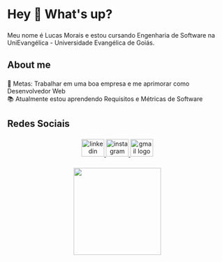 <h1 align="left">Hey 👋 What's up?</h1>

###

<p align="left">Meu nome é Lucas Morais e estou cursando Engenharia de Software na UniEvangélica - Universidade Evangélica de Goiás.</p>

###

<h2 align="left">About me</h2>

###

<p align="left">🎯 Metas: Trabalhar em uma boa empresa e me aprimorar como Desenvolvedor Web<br>📚 Atualmente estou aprendendo Requisitos e Métricas de Software</p>

###

<h2 align="left">Redes Sociais</h2>

###

<div align="center">
  <a href="http://www.linkedin.com/in/lucas-moreira-de-morais-3742922b8" target="_blank">
    <img src="https://raw.githubusercontent.com/maurodesouza/profile-readme-generator/master/src/assets/icons/social/linkedin/default.svg" width="52" height="40" alt="linkedin logo"  />
  </a>
  <a href="https://www.instagram.com/morais_lucas10?igsh=MWh2cjR0bnZ3czdyeA==" target="_blank">
    <img src="https://raw.githubusercontent.com/maurodesouza/profile-readme-generator/master/src/assets/icons/social/instagram/default.svg" width="52" height="40" alt="instagram logo"  />
  </a>
  <img src="https://raw.githubusercontent.com/maurodesouza/profile-readme-generator/master/src/assets/icons/social/gmail/default.svg" width="52" height="40" alt="gmail logo"  />
</div>

###

<div align="center">
  <img height="200" src="https://media3.giphy.com/media/v1.Y2lkPTc5MGI3NjExeGttZ29hcDY0bnNqMXVuY2pzOXFkb204N3hoOHlmOWhpMDkyYjRteCZlcD12MV9pbnRlcm5hbF9naWZfYnlfaWQmY3Q9Zw/78XCFBGOlS6keY1Bil/giphy.gif"  />
</div>

###
